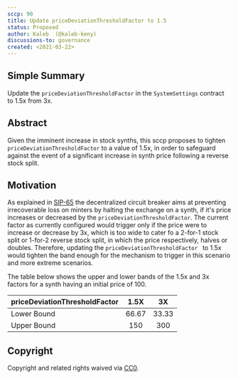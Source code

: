 ```yaml
---
sccp: 90
title: Update priceDeviationThresholdFactor to 1.5
status: Proposed
author: Kaleb  (@kaleb-keny)
discussions-to: governance
created: <2021-03-22>
---
```


<!--You can leave these HTML comments in your merged SCCP and delete the visible duplicate text guides, they will not appear and may be helpful to refer to if you edit it again. This is the suggested template for new SCCPs. Note that an SCCP number will be assigned by an editor. When opening a pull request to submit your SCCP, please use an abbreviated title in the filename, `sccp-draft_title_abbrev.md`. The title should be 44 characters or less.-->

## Simple Summary

<!--"If you can't explain it simply, you don't understand it well enough." Provide a simplified and layman-accessible explanation of the SCCP.-->

Update the `priceDeviationThresholdFactor` in the `SystemSettings` contract to 1.5x from 3x.

## Abstract

<!--A short (~200 word) description of the variable change proposed.-->

Given the imminent increase in stock synths, this sccp proposes to tighten `priceDeviationThresholdFactor` to a value of 1.5x, in order to safeguard against the event of a significant increase in synth price following a reverse stock split.

## Motivation

<!--The motivation is critical for SCCPs that want to update variables within Synthetix. It should clearly explain why the existing variable is not incentive aligned. SCCP submissions without sufficient motivation may be rejected outright.-->


As explained in [SIP-65](https://sips.synthetix.io/sips/sip-65) the decentralized circuit breaker aims at preventing irrecoverable loss on minters by halting the exchange on a synth, if it's price increases or decreased by the `priceDeviationThresholdFactor`.  The current factor as currently configured would  trigger only if the price were to increase or decrease by 3x, which is too wide to cater fo a 2-for-1 stock split or 1-for-2 reverse stock split, in which the price respectively, halves or doubles. Therefore, updating the `priceDeviationThresholdFactor ` to 1.5x would tighten the band enough for the mechanism to trigger in this scenario and more extreme scenarios. 

The table below shows the upper and lower bands of the 1.5x and 3x factors for a synth having an initial price of 100.

| priceDeviationThresholdFactor  	|  1.5X 	|   3X  	|
|--------------------------------	|:-----:	|:-----:	|
|           Lower Bound          	| 66.67 	| 33.33 	|
|           Upper Bound          	|  150  	|  300  	|

## Copyright

Copyright and related rights waived via [CC0](https://creativecommons.org/publicdomain/zero/1.0/).
